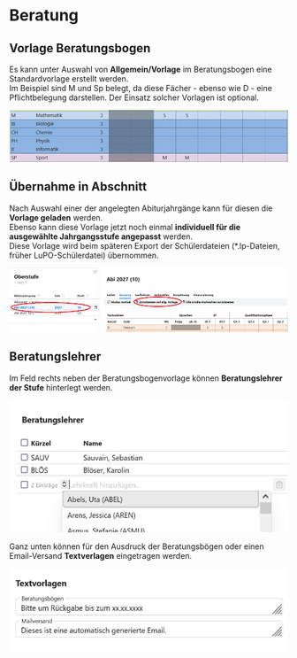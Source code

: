 # Beratung

## Vorlage Beratungsbogen
Es kann unter Auswahl von **Allgemein/Vorlage** im Beratungsbogen eine Standardvorlage erstellt werden.  
Im Beispiel sind M und Sp belegt, da diese Fächer - ebenso wie D - eine Pflichtbelegung darstellen.
Der Einsatz solcher Vorlagen ist optional.

![Oberstufe_Faecher_Beratung_1](./graphics/SVWS_Oberstufe_Beratung_1.png) 

## Übernahme in Abschnitt
Nach Auswahl einer der angelegten Abiturjahrgänge kann für diesen die **Vorlage geladen** werden.  
Ebenso kann diese Vorlage jetzt noch einmal **individuell für die ausgewählte Jahrgangsstufe angepasst** werden.  
Diese Vorlage wird beim späteren Export der Schülerdateien (\*.lp-Dateien, früher LuPO-Schülerdatei) übernommen.  

![Oberstufe_Faecher_Beratung_2](./graphics/SVWS_Oberstufe_Beratung_2.png) 


## Beratungslehrer
Im Feld rechts neben der Beratungsbogenvorlage können **Beratungslehrer der Stufe** hinterlegt werden.  

![Oberstufe_Faecher_Beratung_4](./graphics/SVWS_Oberstufe_Beratung_4.png) 

Ganz unten können für den Ausdruck der Beratungsbögen oder einen Email-Versand **Textverlagen** eingetragen werden.

![Oberstufe_Faecher_Beratung_3](./graphics/SVWS_Oberstufe_Beratung_3.png) 

